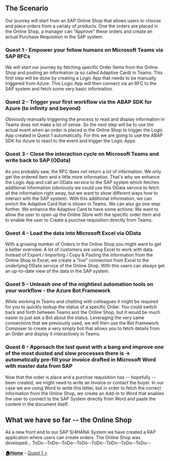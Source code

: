 ## The Scenario
Our jounrey will start from an SAP Online Shop that allows users to choose and place orders from a variaty of products. One the orders are placed in the Online Shop, a manager can "Approve" these orders and create an actual Purchase Requisition in the SAP system. 

### Quest 1 - Empower your fellow humans on Microsoft Teams via SAP RFCs
We will start our journey by fetching specific Order Items from the Online Shop and posting an information (a so called Adaptive Card) in Teams. This first step will be done by creating a Logic App that needs to be manually triggered from Azure. This Logic App will then connect via an RFC to the SAP system and fetch some very basic information. 

### Quest 2 - Trigger your first workflow via the ABAP SDK for Azure (to infinity and beyond)
Obviously manually triggering the process to read and display information in Teams does not make a lot of sense. So the next step will be to use the actual event when an order is placed in the Online Shop to trigger the Logic App created in Quest 1 automatically. For this we are going to use the ABAP SDK for Azure to react to the event and trigger the Logic Apps. 

### Quest 3 - Close the interaction cycle on Microsoft Teams and write back to SAP (OData)
As you probably saw, the RFC does not return a lot of information. We only get the ordered item and a little more information. That's why we enhance the Logic App and call an OData service to the SAP system which fetches additional information (obviously we could use this OData service to fetch all the information right away, but we want to show different ways how to interact with the SAP system). With this additional information, we can enrich the Adaptive Card that is shown in Teams. We can also go one step further. We enhance the Adaptive Card to have some actions: We want to allow the user to open up the Online Store with the specific order Item and to enable the user to Create a purchse requisition directly from Teams. 

### Quest 4 - Load the data into Microsoft Excel via OData
With a growing number of Orders in the Online Shop you might want to get a better overview. A lot of customers are using Excel to work with data. Instead of Export / Importing / Copy & Pasting the information from the Online Shop to Excel, we create a "live" connection from Excel to the underlying OData service of the Online Shop. With this users can always get an up-to-date view of the data in the SAP system. 

### Quest 5 - Unleash one of the mightiest automation tools on your workflow - the Azure Bot Framework
While working in Teams and chatting with colleagues it might be required for you to quickly lookup the status of a specific Order. You could switch back and forth between Teams and the Online Shop, but it would be much easier to just ask a Bot about the status. Leveraging the very same connections that we previously used, we will then use the Bot Framework Composer to create a very simply bot that allows you to fetch details from an Order and display it interactively in Teams. 

### Quest 6 - Approach the last quest with a bang and improve one of the most dusted and slow processes there is -> automatically pre-fill your invoice drafted in Microsoft Word with master data from SAP
Now that the order is place and a purchse requisition has -- hopefully -- been created, we might need to write an Invoice or contact the buyer. In our case we are using Word to write this letter, but in order to fetch the correct information from the Online Shop, we create an Add-in to Word that enables the user to connect to the SAP System directly from Word and paste the content in the document itself. 


## What we have so far -- the Online Shop
As a new front end to our SAP S/4HANA System we have created a RAP application where users can create orders. 
The Online Shop was developed...
ToDo--ToDo--ToDo--ToDo--ToDo--ToDo--ToDo--ToDo--

**[🏠Home](../README.md)** - [ Quest 1 >](quest1.md)

